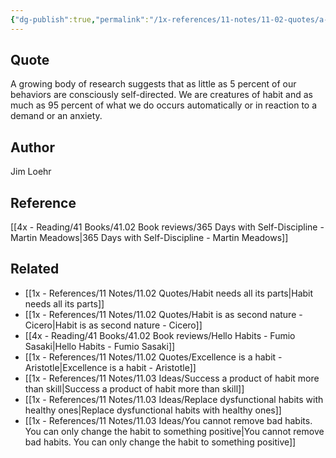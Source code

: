 ```yaml
---
{"dg-publish":true,"permalink":"/1x-references/11-notes/11-02-quotes/a-growing-body-of-research-suggests-we-are-creatures-of-habit-and-as-much-as-95-percent-of-what-we-do-occurs-automatically-or-in-reaction-to-a-demand-or-an-anxiety-jim-loehr/","title":"A growing body of research suggests that as little as 5 percent of our behaviors are consciously self-directed. We are creatures of habit and as much as 95 percent of what we do occurs automatically or in reaction to a demand or an anxiety - Jim Loehr","created":"2024-02-23T11:41:47.025+03:00","updated":"2025-04-21T13:07:37.850+03:00"}
---
```



## Quote
A growing body of research suggests that as little as 5 percent of our behaviors are consciously self-directed. We are creatures of habit and as much as 95 percent of what we do occurs automatically or in reaction to a demand or an anxiety.

## Author
Jim Loehr

## Reference
[[4x - Reading/41 Books/41.02 Book reviews/365 Days with Self-Discipline - Martin Meadows\|365 Days with Self-Discipline - Martin Meadows]]

## Related
- [[1x - References/11 Notes/11.02 Quotes/Habit needs all its parts\|Habit needs all its parts]]
- [[1x - References/11 Notes/11.02 Quotes/Habit is as second nature - Cicero\|Habit is as second nature - Cicero]]
- [[4x - Reading/41 Books/41.02 Book reviews/Hello Habits - Fumio Sasaki\|Hello Habits - Fumio Sasaki]]
- [[1x - References/11 Notes/11.02 Quotes/Excellence is a habit - Aristotle\|Excellence is a habit - Aristotle]]
- [[1x - References/11 Notes/11.03 Ideas/Success a product of habit more than skill\|Success a product of habit more than skill]]
- [[1x - References/11 Notes/11.03 Ideas/Replace dysfunctional habits with healthy ones\|Replace dysfunctional habits with healthy ones]]
- [[1x - References/11 Notes/11.03 Ideas/You cannot remove bad habits. You can only change the habit to something positive\|You cannot remove bad habits. You can only change the habit to something positive]]
